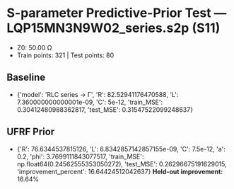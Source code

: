 # S-parameter Predictive-Prior Test — LQP15MN3N9W02_series.s2p (S11)
- Z0: 50.00 Ω
- Train points: 321  |  Test points: 80

## Baseline
- {'model': 'RLC series -> Γ', 'R': 82.52941176470588, 'L': 7.360000000000001e-09, 'C': 5e-12, 'train_MSE': 0.30412480988362817, 'test_MSE': 0.31547522099248637}

## UFRF Prior
- {'R': 76.6344537815126, 'L': 6.8342857142857155e-09, 'C': 7.5e-12, 'a': 0.2, 'phi': 3.7699111843077517, 'train_MSE': np.float64(0.24562555353050272), 'test_MSE': 0.26296675191629015, 'improvement_percent': 16.64424512042637}
**Held-out improvement:** 16.64%
